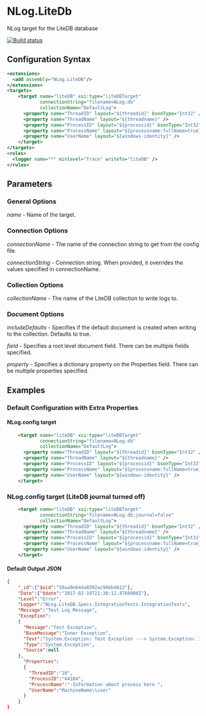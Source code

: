 # NLog.LiteDb

NLog target for the LiteDB database

[![Build status](https://doughnutspublishing.visualstudio.com/NLog.LiteDB/_apis/build/status/NLog.LiteDB-CI)](https://doughnutspublishing.visualstudio.com/NLog.LiteDB/_build/latest?definitionId=1)

## Configuration Syntax

```xml
<extensions>
  <add assembly="NLog.LiteDB"/>
</extensions>
<targets>
    <target name="liteDB" xsi:type="liteDBTarget"
            connectionString="filename=NLog.db"
            collectionName="DefaultLog">        
      <property name="ThreadID" layout="${threadid}" bsonType="Int32" />
      <property name="ThreadName" layout="${threadname}" />
      <property name="ProcessID" layout="${processid}" bsonType="Int32"  />
      <property name="ProcessName" layout="${processname:fullName=true}" />
      <property name="UserName" layout="${windows-identity}" />
    </target>
</targets>
<rules>
  <logger name="*" minlevel="Trace" writeTo="liteDB" />
</rules>
```

## Parameters

### General Options

_name_ - Name of the target.

### Connection Options

_connectionName_ - The name of the connection string to get from the config file.

_connectionString_ - Connection string. When provided, it overrides the values specified in connectionName.

### Collection Options
_collectionName_ - The name of the LiteDB collection to write logs to.  


### Document Options

_includeDefaults_ - Specifies if the default document is created when writing to the collection.  Defaults to true.

_field_ - Specifies a root level document field. There can be multiple fields specified.

_property_ - Specifies a dictionary property on the Properties field. There can be multiple properties specified.

## Examples

### Default Configuration with Extra Properties

#### NLog.config target

```xml
    <target name="liteDB" xsi:type="liteDBTarget"
            connectionString="filename=NLog.db"
            collectionName="DefaultLog">        
      <property name="ThreadID" layout="${threadid}" bsonType="Int32" />
      <property name="ThreadName" layout="${threadname}" />
      <property name="ProcessID" layout="${processid}" bsonType="Int32"  />
      <property name="ProcessName" layout="${processname:fullName=true}" />
      <property name="UserName" layout="${windows-identity}" />
    </target>
```
### NLog.config target (LiteDB journal turned off)

```xml
    <target name="liteDB" xsi:type="liteDBTarget"
            connectionString="filename=NLog.db;journal=false"
            collectionName="DefaultLog">        
      <property name="ThreadID" layout="${threadid}" bsonType="Int32" />
      <property name="ThreadName" layout="${threadname}" />
      <property name="ProcessID" layout="${processid}" bsonType="Int32"  />
      <property name="ProcessName" layout="${processname:fullName=true}" />
      <property name="UserName" layout="${windows-identity}" />
    </target>
```

#### Default Output JSON

```JSON
{
    "_id":{"$oid":"58aa0e644a8392ac98bb4812"},
    "Date":{"$date":"2017-02-19T21:30:12.4760000Z"},
    "Level":"Error",
    "Logger":"NLog.LiteDB.Specs.IntegrationTests.IntegrationTests",
    "Message":"Test Log Message",
    "Exception":
    {
      "Message":"Test Exception",
      "BaseMessage":"Inner Exception",
      "Text":"System.Exception: Test Exception ---> System.Exception: Inner Exception\r\n   --- End of inner exception stack trace ---",
      "Type":"System.Exception",
      "Source":null
    },
      "Properties":
      {
        "ThreadID":"10",
        "ProcessID":"44184",
        "ProcessName":"-Information about process here ",
        "UserName":"MachineName\\user"
      }
    }
}
```

